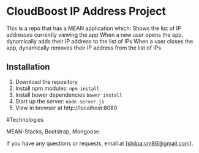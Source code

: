 # CloudBoost IP Address Project

This is a repo that has a MEAN application which:
Shows the list of IP addresses currently viewing the app
When a new user opens the app, dynamically adds their IP address to the list of IPs
When a user closes the app, dynamically removes their IP address from the list of IPs

## Installation
1. Download the repository
2. Install npm modules: `npm install`
3. Install bower dependencies `bower install`
4. Start up the server: `node server.js`
5. View in browser at http://localhost:8080

#Technologies

MEAN-Stacks,
Bootstrap,
Mongoose.



If you have any questions or requests, email at [shilpa.vm86@gmail.com].


